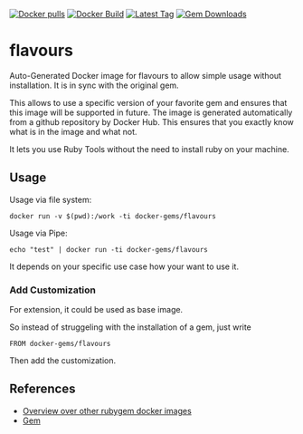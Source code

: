 [![Docker pulls](https://img.shields.io/docker/pulls/rubygem/flavours.svg)](https://hub.docker.com/r/rubygem/flavours/)
[![Docker Build](https://img.shields.io/docker/automated/rubygem/flavours.svg)](https://hub.docker.com/r/rubygem/flavours/)
[![Latest Tag](https://img.shields.io/github/tag/docker-rubygem/flavours.svg)](https://hub.docker.com/r/rubygem/flavours/)
[![Gem Downloads](https://img.shields.io/gem/dt/flavours.svg)](https://rubygems.org/gems/flavours/)
# flavours

Auto-Generated Docker image for flavours to allow simple usage without installation.
It is in sync with the original gem.

This allows to use a specific version of your favorite gem and ensures that this image will be supported in future.
The image is generated automatically from a github repository by Docker Hub.
This ensures that you exactly know what is in the image and what not.

It lets you use Ruby Tools without the need to install ruby on your machine.

## Usage

Usage via file system:

`docker run -v $(pwd):/work -ti docker-gems/flavours`

Usage via Pipe:

`echo "test" | docker run -ti docker-gems/flavours`

It depends on your specific use case how your want to use it.

### Add Customization

For extension, it could be used as base image.

So instead of struggeling with the installation of a gem, just write

`FROM docker-gems/flavours`

Then add the customization.

## References

 - [Overview over other rubygem docker images](https://github.com/thinkbot/docker-rubygem)
 - [Gem](https://rubygems.org/gems/flavours/)
